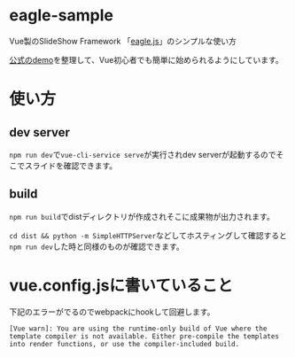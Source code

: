# eagle-sample

Vue製のSlideShow Framework 「[eagle.js](https://github.com/zulko/eagle.js/)」のシンプルな使い方

[公式のdemo](https://github.com/Zulko/eaglejs-demo)を整理して、Vue初心者でも簡単に始められるようにしています。

# 使い方
## dev server
`npm run dev`で`vue-cli-service serve`が実行されdev serverが起動するのでそこでスライドを確認できます。

## build
`npm run build`でdistディレクトリが作成されそこに成果物が出力されます。

`cd dist && python -m SimpleHTTPServer`などしてホスティングして確認すると`npm run dev`した時と同様のものが確認できます。

# vue.config.jsに書いていること

下記のエラーがでるのでwebpackにhookして回避します。

```
[Vue warn]: You are using the runtime-only build of Vue where the template compiler is not available. Either pre-compile the templates into render functions, or use the compiler-included build.
```
